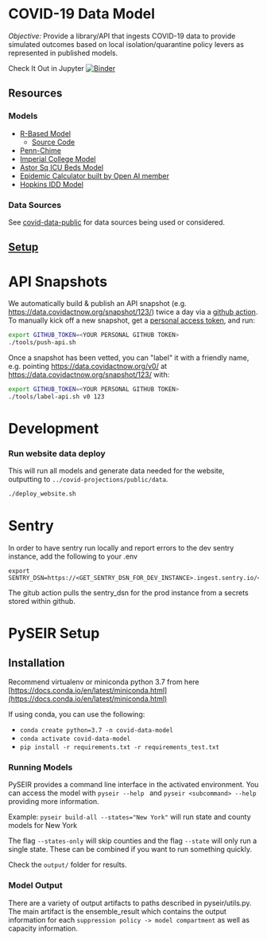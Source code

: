 # COVID-19 Data Model

*Objective:* Provide a library/API that ingests COVID-19 data to provide simulated outcomes based on local isolation/quarantine policy levers as represented in published models.

Check It Out in Jupyter
[![Binder](https://mybinder.org/badge_logo.svg)](https://mybinder.org/v2/gh/covid-projections/covid-data-model/master)


## Resources

### Models

* [R-Based Model](https://alhill.shinyapps.io/COVID19seir/)
  * [Source Code](https://github.com/alsnhll/SEIR_COVID19)
* [Penn-Chime](http://penn-chime.phl.io/)
* [Imperial College Model](https://www.imperial.ac.uk/media/imperial-college/medicine/sph/ide/gida-fellowships/Imperial-College-COVID19-NPI-modelling-16-03-2020.pdf)
* [Astor Sq ICU Beds Model](https://docs.google.com/spreadsheets/d/1DlC5kh9ve-Giv96XTnhCiB6vQAkQCjl5bDSjT68Q0FY/htmlview#)
* [Epidemic Calculator built by Open AI member](https://gabgoh.github.io/COVID/index.html)
* [Hopkins IDD Model](https://github.com/HopkinsIDD/COVIDScenarioPipeline)

### Data Sources
See [covid-data-public](https://github.com/covid-projections/covid-data-public) for data sources being used or considered.


## [Setup](./SETUP.md)

# API Snapshots

We automatically build & publish an API snapshot (e.g. https://data.covidactnow.org/snapshot/123/) 
twice a day via a [github action](./.github/workflows/deploy_api.yml).  To manually kick off a new
snapshot, get a
[personal access token](https://help.github.com/en/github/authenticating-to-github/creating-a-personal-access-token-for-the-command-line),
and run:

```bash
export GITHUB_TOKEN=<YOUR PERSONAL GITHUB TOKEN>
./tools/push-api.sh
```

Once a snapshot has been vetted, you can "label" it with a friendly name, e.g. pointing https://data.covidactnow.org/v0/ at https://data.covidactnow.org/snapshot/123/ with:
```bash
export GITHUB_TOKEN=<YOUR PERSONAL GITHUB TOKEN>
./tools/label-api.sh v0 123
```

# Development

### Run website data deploy

This will run all models and generate data needed for the website, outputting to ``../covid-projections/public/data``.
```bash
./deploy_website.sh
```

# Sentry
In order to have sentry run locally and report errors to the dev sentry
instance, add the following to your .env

```
export SENTRY_DSN=https://<GET_SENTRY_DSN_FOR_DEV_INSTANCE>.ingest.sentry.io/<DEV_INSTANCE>
```

The gitub action pulls the sentry_dsn for the prod instance from a secrets stored within github.

# PySEIR Setup

## Installation

Recommend virtualenv or miniconda python 3.7 from here
[https://docs.conda.io/en/latest/miniconda.html](https://docs.conda.io/en/latest/miniconda.html)

If using conda, you can use the following:
- `conda create python=3.7 -n covid-data-model`
- `conda activate covid-data-model`
- `pip install -r requirements.txt -r requirements_test.txt`

### Running Models
PySEIR provides a command line interface in the activated environment. You can access the model with `pyseir --help ` and `pyseir <subcommand> --help` providing more information. 

Example:
`pyseir build-all --states="New York"` will run state and county models for New York

The flag `--states-only` will skip counties and the flag `--state` will only run
a single state. These can be combined if you want to run something quickly.

Check the `output/` folder for results.

### Model Output

There are a variety of output artifacts to paths described in pyseir/utils.py.
The main artifact is the ensemble_result which contains the output information
for each `suppression policy -> model compartment` as well as capacity
information.
